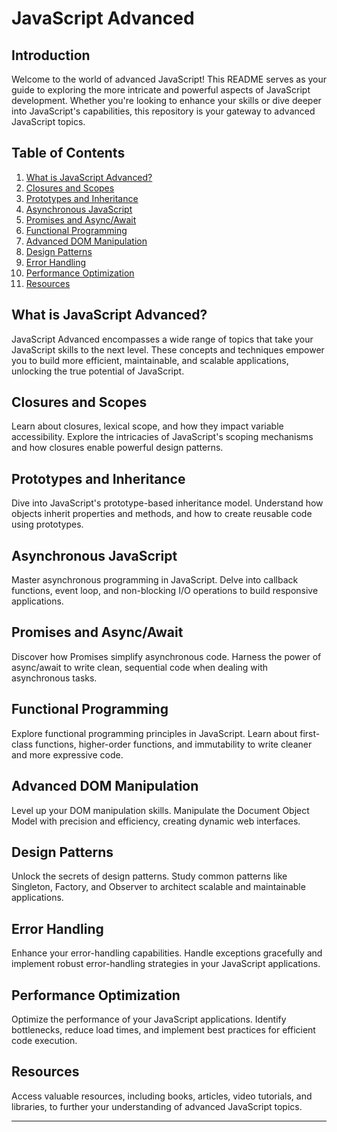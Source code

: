 # JavaScript Advanced

## Introduction
Welcome to the world of advanced JavaScript! This README serves as your guide to exploring the more intricate and powerful aspects of JavaScript development. Whether you're looking to enhance your skills or dive deeper into JavaScript's capabilities, this repository is your gateway to advanced JavaScript topics.

## Table of Contents
1. [What is JavaScript Advanced?](#what-is-javascript-advanced)
2. [Closures and Scopes](#closures-and-scopes)
3. [Prototypes and Inheritance](#prototypes-and-inheritance)
4. [Asynchronous JavaScript](#asynchronous-javascript)
5. [Promises and Async/Await](#promises-and-asyncawait)
6. [Functional Programming](#functional-programming)
7. [Advanced DOM Manipulation](#advanced-dom-manipulation)
8. [Design Patterns](#design-patterns)
9. [Error Handling](#error-handling)
10. [Performance Optimization](#performance-optimization)
11. [Resources](#resources)

## What is JavaScript Advanced?
JavaScript Advanced encompasses a wide range of topics that take your JavaScript skills to the next level. These concepts and techniques empower you to build more efficient, maintainable, and scalable applications, unlocking the true potential of JavaScript.

## Closures and Scopes
Learn about closures, lexical scope, and how they impact variable accessibility. Explore the intricacies of JavaScript's scoping mechanisms and how closures enable powerful design patterns.

## Prototypes and Inheritance
Dive into JavaScript's prototype-based inheritance model. Understand how objects inherit properties and methods, and how to create reusable code using prototypes.

## Asynchronous JavaScript
Master asynchronous programming in JavaScript. Delve into callback functions, event loop, and non-blocking I/O operations to build responsive applications.

## Promises and Async/Await
Discover how Promises simplify asynchronous code. Harness the power of async/await to write clean, sequential code when dealing with asynchronous tasks.

## Functional Programming
Explore functional programming principles in JavaScript. Learn about first-class functions, higher-order functions, and immutability to write cleaner and more expressive code.

## Advanced DOM Manipulation
Level up your DOM manipulation skills. Manipulate the Document Object Model with precision and efficiency, creating dynamic web interfaces.

## Design Patterns
Unlock the secrets of design patterns. Study common patterns like Singleton, Factory, and Observer to architect scalable and maintainable applications.

## Error Handling
Enhance your error-handling capabilities. Handle exceptions gracefully and implement robust error-handling strategies in your JavaScript applications.

## Performance Optimization
Optimize the performance of your JavaScript applications. Identify bottlenecks, reduce load times, and implement best practices for efficient code execution.

## Resources
Access valuable resources, including books, articles, video tutorials, and libraries, to further your understanding of advanced JavaScript topics.

---